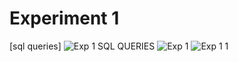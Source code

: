 
# Experiment 1 
[sql queries]
![Exp 1](https://user-images.githubusercontent.com/113236628/193327171-5071c6a5-1324-4557-95f8-8934e8b97fde.png)
SQL QUERIES 
![Exp 1 ](https://user-images.githubusercontent.com/113236628/193328497-96f3886c-6cda-47cc-9858-c5699b1605e6.png)
![Exp 1 1](https://user-images.githubusercontent.com/113236628/193328745-dce11264-5a7b-40a4-8d73-d5b3d4191fa0.png)
